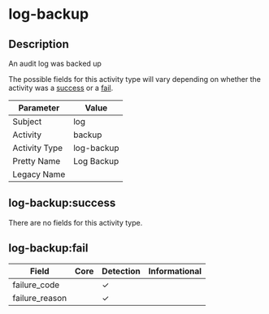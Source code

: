 log-backup
==========

Description
-----------
An audit log was backed up

The possible fields for this activity type will vary depending on whether the activity was a [success](#log-backupsuccess) or a [fail](#log-backupfail).

| Parameter     | Value      |
| ------------- | ---------- |
| Subject       | log        |
| Activity      | backup     |
| Activity Type | log-backup |
| Pretty Name   | Log Backup |
| Legacy Name   |            |

log-backup:success
------------------

There are no fields for this activity type.


log-backup:fail
---------------

| Field          | Core | Detection | Informational |
| -------------- | ---- | --------- | ------------- |
| failure_code   |      | &#10003;  |               |
| failure_reason |      | &#10003;  |               |